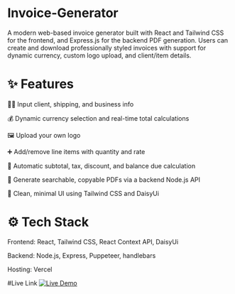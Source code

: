 # Invoice-Generator

A modern web-based invoice generator built with React and Tailwind CSS for the frontend, and Express.js for the backend PDF generation. Users can create and download professionally styled invoices with support for dynamic currency, custom logo upload, and client/item details.

# ✨ Features
  🧑‍💼 Input client, shipping, and business info
  
  💰 Dynamic currency selection and real-time total calculations
  
  🖼 Upload your own logo
  
  ➕ Add/remove line items with quantity and rate
  
  🧾 Automatic subtotal, tax, discount, and balance due calculation
  
  📄 Generate searchable, copyable PDFs via a backend Node.js API
  
  🎯 Clean, minimal UI using Tailwind CSS and DaisyUi

# ⚙️ Tech Stack
  Frontend: React, Tailwind CSS, React Context API, DaisyUi
  
  Backend: Node.js, Express, Puppeteer, handlebars
  
  Hosting: Vercel
  
#Live Link
[![Live Demo](https://img.shields.io/badge/-Live%20Demo-34D399?style=for-the-badge&logo=vercel&logoColor=white)](https://invoice-generator-dgsa.vercel.app/)
